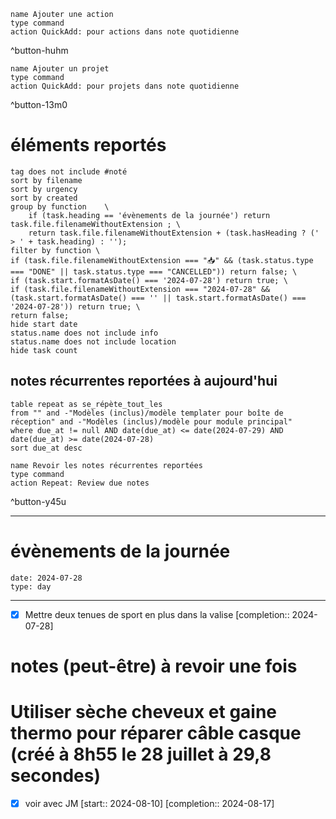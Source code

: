 
```button
name Ajouter une action
type command
action QuickAdd: pour actions dans note quotidienne
```
^button-huhm
```button
name Ajouter un projet
type command
action QuickAdd: pour projets dans note quotidienne
```
^button-13m0
# éléments reportés
```tasks
tag does not include #noté 
sort by filename 
sort by urgency 
sort by created 
group by function    \
	if (task.heading == 'évènements de la journée') return task.file.filenameWithoutExtension ; \
    return task.file.filenameWithoutExtension + (task.hasHeading ? (' > ' + task.heading) : '');
filter by function \
if (task.file.filenameWithoutExtension === "📥" && (task.status.type === "DONE" || task.status.type === "CANCELLED")) return false; \
if (task.start.formatAsDate() === '2024-07-28') return true; \
if (task.file.filenameWithoutExtension === "2024-07-28" && (task.start.formatAsDate() === '' || task.start.formatAsDate() === '2024-07-28')) return true; \
return false;
hide start date
status.name does not include info
status.name does not include location
hide task count
```

## notes récurrentes reportées à aujourd'hui
```dataview
table repeat as se_répète_tout_les
from "" and -"Modèles (inclus)/modèle templater pour boîte de réception" and -"Modèles (inclus)/modèle pour module principal"
where due_at != null AND date(due_at) <= date(2024-07-29) AND date(due_at) >= date(2024-07-28)
sort due_at desc
```

```button
name Revoir les notes récurrentes reportées
type command
action Repeat: Review due notes
```
^button-y45u
___
# évènements de la journée
```gEvent
date: 2024-07-28
type: day
```
___
- [X] Mettre deux tenues de sport en plus dans la valise  [completion:: 2024-07-28]

# notes (peut-être) à revoir une fois


# Utiliser sèche cheveux et gaine thermo pour réparer câble casque  (créé à 8h55 le 28 juillet à 29,8 secondes) 
- [X] voir avec JM  [start:: 2024-08-10]  [completion:: 2024-08-17]
